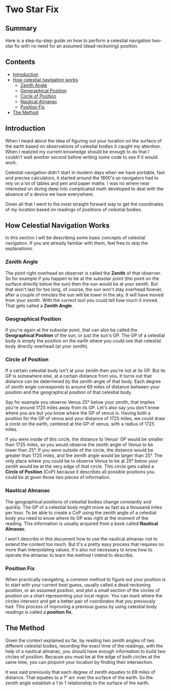 # Two Star Fix

## Summary

Here is a step-by-step guide on how to perform a celestial navigation two-star fix with no need for an assumed (dead reckoning) position.

## Contents

- [Introduction](#introduction)
- [How celestial navigation works](#how-celestial-navigation-works)
    - [Zenith Angle](#zenith-angle)
    - [Geographical Position](#geographical-position)
    - [Circle of Position](#circle-of-position)
    - [Nautical Almanac](#nautical-almanac)
    - [Position Fix](#position-fix)
- [The Method](#the-method)

## Introduction

When I heard about the idea of figuring out your location on the surface of the earth based on observations of celestial bodies it caught my attention. When I realized my current knowledge should be enough to do that I couldn't wait another second before writing some code to see if it would work.

Celestial navigation didn't start in modern days when we have portable, fast and precise calculators, it started around the 1800's so navigators had to rely on a lot of tables and pen and paper maths. I was no where near interested on diving deep into complicated math developed to deal with the absence of a device we have everywhere.

Given all that I went to the most straight forward way to get the coordinates of my location based on readings of positions of celestial bodies.

## How Celestial Navigation Works

In this section I will be describing some basic concepts of celestial navigation. If you are already familiar with them, feel free to skip the explanations.

### Zenith Angle

The point right overhead an observer is called the **Zenith** of that observer. So for example if you happen to be at the subsolar point (the point on the surface directly below the sun) then the sun would be at your zenith. But that won't last for too long, of course, the sun won't stay overhead forever, after a couple of minutes the sun will be lower in the sky. It will have moved from your zenith. With the correct tool you could tell how much it moved. That gets called a **Zenith Angle**.

### Geographical Position

If you're again at the subsolar point, that can also be called the **Geographical Position** of the sun, or just the sun's GP. The GP of a celestial body is simply the position on the earth where you could see that celestial body directly overhead (at your zenith).

### Circle of Position

If a certain celestial body isn't at your zenith then you're not at its GP. But its GP is somewhere else, at a certain distance from you. It turns out that distance can be determined by the zenith angle of that body. Each degree of zenith angle corresponds to around 69 miles of distance between your position and the geographical position of that celestial body.

Say for example you observe Venus 25° below your zenith, that implies you're around 1725 miles away from its GP. Let's also say you don't know where you are but you know where the GP of venus is. Having both a position for the GP of venus and your distance of 1725 miles, we could draw a circle on the earth, centered at the GP of venus, with a radius of 1725 miles.

If you were inside of this circle, the distance to Venus' GP would be smaller than 1725 miles, so you would observe the zenith angle of Venus to be lower than 25°. If you were outside of the circle, the distance would be greater than 1725 miles, and the zenith angle would be larger than 25°. The only place where you could be to observe Venus to be at 25° below your zenith would be at the very edge of that circle. This circle gets called a **Circle of Position** (CoP) because it describes all possible positions you could be at given those two pieces of information.

### Nautical Almanac

The geographical positions of celestial bodies change constantly and quickly. The GP of a celestial body might move as fast as a thousand miles per hour. To be able to create a CoP using the zenith angle of a celestial body you need to know where its GP was right at the moment of the reading. This information is usually acquired from a book called **Nautical Almanac**.

I won't describe in this document how to use the nautical almanac not to extend the content too much. But it's a pretty easy process that requires no more than interpolating values. It's also not necessary to know how to operate the almanac to learn the method I intend to describe.

### Position Fix

When practically navigating, a common method to figure out your position is to start with your current best guess, usually called a dead reckoning position, or an assumed position, and plot a small section of the circles of position on a chart representing your local region. You can mark where the circles intersect and get a better pair of coordinates that you previously had. This process of improving a previous guess by using celestial body readings is called a **position fix**.

## The Method

Given the context explained so far, by reading two zenith angles of two different celestial bodies, recording the exact time of the readings, with the help of a nautical almanac, you should have enough information to build two circles of position. Because you must be at the edge of both circles at the same time, you can pinpoint your location by finding their intersection.

It was said previously that each degree of zenith equates to 69 miles of distance. That equates to a 1° arc over the surface of the earth. So the zenith angle establish a 1 to 1 relationship to the surface of the earth.
